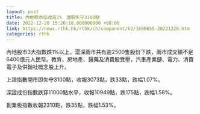 ```yaml
---
layout: post
title: 內地股市低收逾1%　滬股失守3100點
date: 2022-12-20 15:26:18.000000000 +08:00
link: https://news.rthk.hk/rthk/ch/component/k2/1680655-20221220.htm
categories: rthk
---
```


內地股市3大指數跌1%以上，滬深兩市共有逾2500隻股份下跌，兩市成交額不足6400億元人民幣。教育、房地產、醫藥及消費股受壓，汽車產業鏈、電力、消費電子及供銷社概念股上升。

上證指數開市即失守3100點，收報3073點，跌33點，跌幅1.07%。

深證成份指數跌穿11000點水平，收報10949點，跌175點，跌幅1.58%。

創業板指數收報2310點，跌35點，跌幅1.53%。
